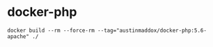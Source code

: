 # docker-php

```shell
docker build --rm --force-rm --tag="austinmaddox/docker-php:5.6-apache" ./
```

